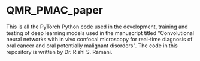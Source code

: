 # QMR_PMAC_paper
This is all the PyTorch Python code used in the development, training and testing of deep learning models used in the manuscript titled "Convolutional neural networks with in vivo confocal microscopy for real-time diagnosis of oral cancer and oral potentially malignant disorders". The code in this repository is written by Dr. Rishi S. Ramani.
